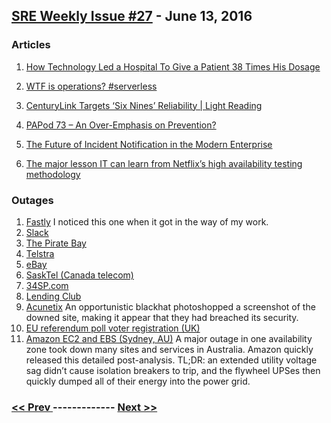 ## [SRE Weekly Issue #27](https://sreweekly.com/sre-weekly-issue-27/) - June 13, 2016
### Articles

1. [How Technology Led a Hospital To Give a Patient 38 Times His Dosage](https://backchannel.com/how-technology-led-a-hospital-to-give-a-patient-38-times-his-dosage-ded7b3688558#.l2mo3zokn)

    
1. [WTF is operations? #serverless](https://charity.wtf/2016/05/31/wtf-is-operations-serverless/)

    
1. [CenturyLink Targets ‘Six Nines’ Reliability | Light Reading](http://www.lightreading.com/data-center/centurylink-targets-six-nines-reliability/d/d-id/723711)

    
1. [PAPod 73 – An Over-Emphasis on Prevention?](http://preaccidentpodcast.podbean.com/e/papod-73-an-over-emphasis-on-prevention/)

    
1. [The Future of Incident Notification in the Modern Enterprise](https://www.pagerduty.com/blog/future-incident-notification-modern-enterprise/)

    
1. [The major lesson IT can learn from Netflix’s high availability testing methodology](http://www.techrepublic.com/article/the-major-lesson-it-can-learn-from-netflixs-high-availability-testing-methodology/)

    
### Outages

1. [Fastly](https://status.fastly.com/incidents/b1b79vtwc9zh)
    I noticed this one when it got in the way of my work.
1. [Slack](https://status.slack.com/2016-06/f043160958492d7f)
1. [The Pirate Bay](http://christiantimes.com/article/the-pirate-bay-news-torrent-site-still-down-could-take-days-before-it-goes-online/57015.htm)
1. [Telstra](http://www.bendigoadvertiser.com.au/story/3962159/thousands-of-telstra-customers-hit-by-another-major-outage/?cs=9)
1. [eBay](http://www.ecommercebytes.com/C/blog/blog.pl?/comments/2016/6/1465611080.html)
1. [SaskTel (Canada telecom)](http://www.cbc.ca/news/canada/saskatchewan/sasktel-outages-reported-around-province-1.3629561)
1. [34SP.com](https://www.34sp.com/hosting-news/blog/network-outage-june-9th/)
1. [Lending Club](http://www.cnbc.com/2016/06/09/lending-club-website-goes-down-cites-data-center-outage.html)
1. [Acunetix](https://www.hackread.com/acunetix-website-not-hacked/)
    An opportunistic blackhat photoshopped a screenshot of the downed site, making it appear that they had breached its security.
1. [EU referendum poll voter registration (UK)](http://www.dailymail.co.uk/news/article-3630320/Voter-registration-website-CRASHES-just-two-hours-referendum-deadline-prompting-claims-extended.html)
1. [Amazon EC2 and EBS (Sydney, AU)](https://aws.amazon.com/message/4372T8/)
    A major outage in one availability zone took down many sites and services in Australia.   Amazon quickly released this detailed post-analysis.  TL;DR: an extended utility voltage sag didn’t cause isolation breakers to trip, and the flywheel UPSes then quickly dumped all of their energy into the power grid.

### [ << Prev ](sreweekly-26.md) ------------- [ Next >> ](sreweekly-28.md)